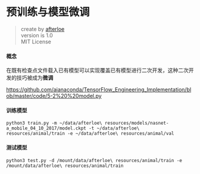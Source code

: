 预训练与模型微调
===

> create by [afterloe](605728727@qq.com)  
> version is 1.0  
> MIT License


#### 概念
在既有检查点文件载入已有模型可以实现覆盖已有模型进行二次开发，这种二次开发的技巧被成为**微调**

https://github.com/aianaconda/TensorFlow_Engineering_Implementation/blob/master/code/5-2%20%20model.py

#### 训练模型

```shell script
python3 train.py -m ~/data/afterloe\ resources/models/nasnet-a_mobile_04_10_2017/model.ckpt -t ~/data/afterloe\ resources/animal/train -e ~/data/afterloe\ resources/animal/val
```

#### 测试模型
```shell script
python3 test.py -d /mount/data/afterloe\ resources/animal/train -e /mount/data/afterloe\ resources/animal/train
```